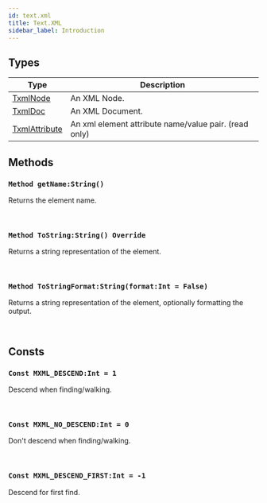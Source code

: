 ```yaml
---
id: text.xml
title: Text.XML
sidebar_label: Introduction
---
```



## Types
| Type | Description |
|---|---|
| [TxmlNode](../../text/text.xml/txmlnode) | An XML Node. |
| [TxmlDoc](../../text/text.xml/txmldoc) | An XML Document. |
| [TxmlAttribute](../../text/text.xml/txmlattribute) | An xml element attribute name/value pair. (read only) |

## Methods

### `Method getName:String()`

Returns the element name.

<br/>

### `Method ToString:String() Override`

Returns a string representation of the element.

<br/>

### `Method ToStringFormat:String(format:Int = False)`

Returns a string representation of the element, optionally formatting the output.

<br/>

## Consts

### `Const MXML_DESCEND:Int = 1`

Descend when finding/walking.

<br/>

### `Const MXML_NO_DESCEND:Int = 0`

Don't descend when finding/walking.

<br/>

### `Const MXML_DESCEND_FIRST:Int = -1`

Descend for first find.

<br/>

